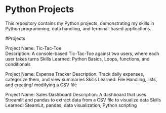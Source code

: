 # Python Projects

This repository contains my Python projects, demonstrating my skills in Python programming, data handling, and terminal-based applications. 


#Projects

Project Name: Tic-Tac-Toe  
Description: A console-based Tic-Tac-Toe against two users, where each user takes turns
Skills Learned: Python Basics, Loops, functions, and conditionals


Project Name: Expense Tracker
Description: Track daily expenses, categorize them, and view summaries
Skills Learned: File Handling, lists, and creating/ modifying a CSV file


Project Name: Sales Dashboard
Description: A dashboard that uses Streamlit and pandas to extract data from a CSV file to visualize data
Skills Learned: SteamLit, pandas, data visualization, Python scripting

